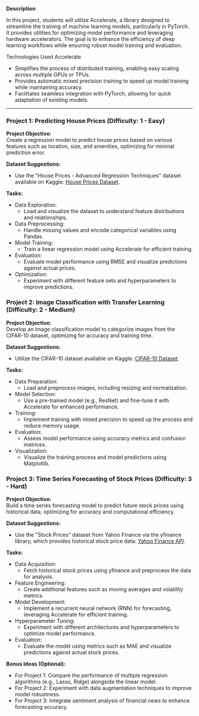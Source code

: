 **Description**

In this project, students will utilize Accelerate, a library designed to streamline the training of machine learning models, particularly in PyTorch. It provides utilities for optimizing model performance and leveraging hardware accelerators. The goal is to enhance the efficiency of deep learning workflows while ensuring robust model training and evaluation.

Technologies Used
Accelerate

- Simplifies the process of distributed training, enabling easy scaling across multiple GPUs or TPUs.
- Provides automatic mixed precision training to speed up model training while maintaining accuracy.
- Facilitates seamless integration with PyTorch, allowing for quick adaptation of existing models.

---

### Project 1: Predicting House Prices (Difficulty: 1 - Easy)

**Project Objective:**  
Create a regression model to predict house prices based on various features such as location, size, and amenities, optimizing for minimal prediction error.

**Dataset Suggestions:**  
- Use the "House Prices - Advanced Regression Techniques" dataset available on Kaggle: [House Prices Dataset](https://www.kaggle.com/c/house-prices-advanced-regression-techniques/data).

**Tasks:**
- Data Exploration:
  - Load and visualize the dataset to understand feature distributions and relationships.
- Data Preprocessing:
  - Handle missing values and encode categorical variables using Pandas.
- Model Training:
  - Train a linear regression model using Accelerate for efficient training.
- Evaluation:
  - Evaluate model performance using RMSE and visualize predictions against actual prices.
- Optimization:
  - Experiment with different feature sets and hyperparameters to improve predictions.

### Project 2: Image Classification with Transfer Learning (Difficulty: 2 - Medium)

**Project Objective:**  
Develop an image classification model to categorize images from the CIFAR-10 dataset, optimizing for accuracy and training time.

**Dataset Suggestions:**  
- Utilize the CIFAR-10 dataset available on Kaggle: [CIFAR-10 Dataset](https://www.kaggle.com/c/cifar-10).

**Tasks:**
- Data Preparation:
  - Load and preprocess images, including resizing and normalization.
- Model Selection:
  - Use a pre-trained model (e.g., ResNet) and fine-tune it with Accelerate for enhanced performance.
- Training:
  - Implement training with mixed precision to speed up the process and reduce memory usage.
- Evaluation:
  - Assess model performance using accuracy metrics and confusion matrices.
- Visualization:
  - Visualize the training process and model predictions using Matplotlib.

### Project 3: Time Series Forecasting of Stock Prices (Difficulty: 3 - Hard)

**Project Objective:**  
Build a time series forecasting model to predict future stock prices using historical data, optimizing for accuracy and computational efficiency.

**Dataset Suggestions:**  
- Use the "Stock Prices" dataset from Yahoo Finance via the yfinance library, which provides historical stock price data: [Yahoo Finance API](https://pypi.org/project/yfinance/).

**Tasks:**
- Data Acquisition:
  - Fetch historical stock prices using yfinance and preprocess the data for analysis.
- Feature Engineering:
  - Create additional features such as moving averages and volatility metrics.
- Model Development:
  - Implement a recurrent neural network (RNN) for forecasting, leveraging Accelerate for efficient training.
- Hyperparameter Tuning:
  - Experiment with different architectures and hyperparameters to optimize model performance.
- Evaluation:
  - Evaluate the model using metrics such as MAE and visualize predictions against actual stock prices.

**Bonus Ideas (Optional):**
- For Project 1: Compare the performance of multiple regression algorithms (e.g., Lasso, Ridge) alongside the linear model.
- For Project 2: Experiment with data augmentation techniques to improve model robustness.
- For Project 3: Integrate sentiment analysis of financial news to enhance forecasting accuracy.

